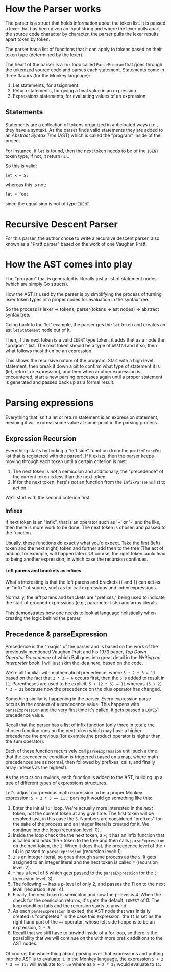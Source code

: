 # How the Parser works

The parser is a struct that holds information about the token list. It is passed a lexer that has been given an input string and where the lexer pulls apart the source code character by character, the parser pulls the lexer results apart token by token.

The parser has a list of functions that it can apply to tokens based on their token type (determined by the lexer). 

The heart of the parser is a `for` loop called `ParseProgram` that goes through the tokenized source code and parses each statement. Statements come in three flavors (for the Monkey language):

1. Let statements, for assignment.
2. Return statements, for giving a final value in an expression.
3. Expressions statements, for evaluating values of an expression.

## Statements

Statements are a collection of tokens organized in anticipated ways (i.e., they have a syntax). As the parser finds valid statements they are added to an _Abstract Syntax Tree_ (AST) which is called the "program" inside of the project.

For instance, if `let` is found, then the next token needs to be of the `IDENT` token type; if not, it return `nil`.

So this is valid:
```
let x = 5;
```
whereas this is not:
```
let = foo;
```
since the equal sign is not of type `IDENT`.

# Recursive Descent Parser

For this parser, the author chose to write a recursive descent parser, also known as a "Pratt parser" based on the work of one Vaughan Pratt. 

# How the AST comes into play

The "program" that is generated is literally just a list of statement nodes (which are simply Go structs). 

How the AST is used by the parser is by simplifying the process of turning lexer token types into proper nodes for evaluation in the syntax tree.

So the process is lexer -> tokens; parser(tokens -> ast nodes) -> abstract syntax tree.

Going back to the 'let' example, the parser ges the `let` token and creates an ast `letStatement` node out of it. 

Then, if the next token is a valid `IDENT` type token, it adds that as a node the "program" list. The next token should be a type of `ASSIGN` and if so, then what follows must then be an expression.

This shows the recursive nature of the program. Start with a high level statement, then break it down a bit to confirm what type of statement it is (let, return, or expression), and then when another expression is encountered, start a new parsing processes again until a proper statement is generated and passed back up as a formal result.

# Parsing expressions

Everything that isn't a let or return statement is an expression statement, meaning it will express some value at some point in the parsing process. 

## Expression Recursion

Everything starts by finding a "left side" function (from the `prefixPraseFns` list that is registered with the parser). If it exists, then the parser keeps moving through each token until a certain criterion is met:

1. The next token is _not_ a semicolon and additionally, the "precedence" of the current token is less than the next token.
2. If for the next token, here's _not_ an function from the `infixParseFns` list to act on.

We'll start with the second criterion first.

### Infixes

If next token is an "infix", that is an operator such as '+' or '-' and the like, then there is more work to be done. The next token is chosen and passed to the function. 

Usually, these functions do exactly what you'd expect. Take the first (left) token and the next (right) token and further add then to the tree (The act of adding, for example, will happen later). Of course, the right token could lead to being another expression, in which case the recursion continues.

#### Left parens and brackets as infixes
What's interesting is that the left parens and brackets (`(` and `[`) can act as an "infix" of source, such as for call expressions and index expressions. 

Normally, the left parens and brackets are "prefixes," being used to indicate the start of grouped expressions (e.g., parameter lists) and array literals.

This demonstrates how one needs to look at language holistically when creating the logic behind the parser.

## Precedence & parseExpression

Precedence is the "magic" of the parser and is based on the work of the previously mentioned Vaughan Pratt and his 1973 paper, _Top Down Operator Precedence_ of which Ball goes into great detail in the _Writing an Interpreter_ book. I will just skim the idea here, based on the code.

We're all familiar with mathematical precedence, where `5 + 2 * 3 = 11` based on the fact that `2 * 3 = 6` occurs first, then the `5` is added to result in `11`. Parentheses are used to be explicit; `5 + (2 * 6) = 11` whereas `(5 + 2) * 3 = 21` because now the precedence on the plus operator has changed.

Something similar is happening in the parser. Every expression parse occurs in the context of a precedence value. This happens with `parseExpression` and the very first time it's called, it gets passed a `LOWEST` precedence value.

Recall that the parser has a list of infix function (only three in total); the chosen function runs on the next token which may have a higher precedence the previous (for example,the product operator is higher than the sum operator).

Each of these function recursively call `parseExpression` until such a time that the precedence condition is triggered (based on a map, where math precedences are as normal, then followed by prefixes, calls, and finally array indexes as the highest).

As the recursion unwinds, each function is added to the AST, building up a tree of different types of expressions structures.

Let's adjust our previous math expression to be a proper Monkey expression: `5 + 2 * 3 == 11;`; parsing it would go something like this:

1. Enter the initial `for` loop. We're actually more interested in the _next_ token, not the current token at any give time. The first token will be resolved last, in this case the `5`. Numbers are considered "prefixes" for the sake of the process and an integer literal is created for it. We continue into the loop (recursion level: 0).
2. Inside the loop check the the next token, a `+`; it has an infix function that is called and adds the `+` token to the tree and then calls `parseExpression` on the next token, the `2`. When it does that, the precedence level of the `+` (4)  is passed to `parseExpression` (recursion level: 1). 
3. `2` is an integer literal, so goes through same process as the `5`. It gets assigned to an integer literal and the next token is called `*` (recursion level: 2).
4. `*` has a level of 5 which gets passed to the `parseExpression` for the `3`  (recursion level: 3). 
5. The following `==` has a p-level of only 2, and passes the 11 on to the next level  (recursion level: 4).
6. Finally, the next token is semicolon and now the p-level is 4. When the check for the semicolon returns, it's gets the default, `LOWEST` of 0. The loop condition fails and the recursion starts to unwind.
7. As each `parseExpression` is exited, the AST node that was initially created is "completed." In the case this expression, the `11` is set as the right hand part of the `==` operator, whose left side happens to be an expression, `2 * 3`.
8. Recall that we still have to unwind inside of a for loop, so there is the possibility that we will continue on the with more prefix additions to the AST nodes. 

Of course, the whole thing about parsing over that expressions and putting into the AST is to evaluate it. In the Monkey language, the expression `5 + 2 * 3 == 11;` will evaluate to `true` where as `5 + 2 * 3;` would evaluate to `11`. 